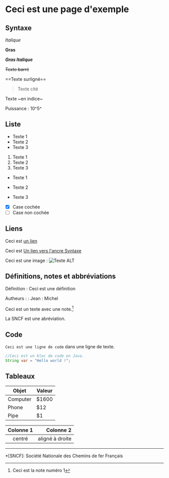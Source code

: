 # Ceci est une page d'exemple

## Syntaxe

*Italique*

**Gras**

***Gras Italique***

~~Texte barré~~

==Texte surligné==

> Texte cité

Texte ~en indice~

Puissance : 10^5^

## Liste

* Texte 1
* Texte 2
* Texte 3

1. Texte 1
2. Texte 2
3. Texte 3

- Texte 1
 * Texte 2
  + Texte 3
 
- [x] Case cochée
- [ ] Case non cochée

## Liens

Ceci est [un lien](https://example.com)

Ceci est [Un lien vers l'ancre Syntaxe](#syntaxe)

Ceci est une image :
![Texte ALT](example.com/image.jpg)

## Définitions, notes et abbréviations

Définition
:  Ceci est une définition

Autheurs :
:  Jean
:  Michel

Ceci est un texte avec une note.[^1]

La SNCF est une abréviation.

## Code

`Ceci est une ligne de code` dans une ligne de texte.

```Java
//Ceci est un bloc de code en Java.
String var = "Hello world !";
```

## Tableaux

Objet     | Valeur
-------- | -----
Computer | $1600
Phone    | $12
Pipe     | $1


| Colonne 1 | Colonne 2      |
|:--------:| -------------:|
| centré | aligné à droite |

***

[^1]: Ceci est la note numéro 1

*[SNCF]: Société Nationale des Chemins de fer Français
